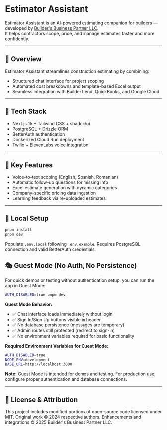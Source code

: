 # Estimator Assistant

Estimator Assistant is an AI-powered estimating companion for builders — developed by [Builder's Business Partner LLC](https://mybuilderbot.com).  
It helps contractors scope, price, and manage estimates faster and more confidently.

---

## 🚀 Overview
Estimator Assistant streamlines construction estimating by combining:
- Structured chat interface for project scoping  
- Automated cost breakdowns and template-based Excel output  
- Seamless integration with BuilderTrend, QuickBooks, and Google Cloud  

---

## 🧠 Tech Stack
- Next.js 15 + Tailwind CSS + shadcn/ui  
- PostgreSQL + Drizzle ORM  
- BetterAuth authentication  
- Dockerized Cloud Run deployment  
- Twilio + ElevenLabs voice integration

---

## 🧩 Key Features
- Voice-to-text scoping (English, Spanish, Romanian)
- Automatic follow-up questions for missing info  
- Excel estimate generation with dynamic categories  
- Company-specific pricing data ingestion  
- Learning feedback via re-uploaded estimates

---

## 🧰 Local Setup
```bash
pnpm install
pnpm dev
```

Populate `.env.local` following `.env.example`.
Requires PostgreSQL connection and valid BetterAuth credentials.

## 🎭 Guest Mode (No Auth, No Persistence)

For quick demos or testing without authentication setup, you can run the app in Guest Mode:

```bash
AUTH_DISABLED=true pnpm dev
```

**Guest Mode Behavior:**
- ✅ Chat interface loads immediately without login
- ✅ Sign In/Sign Up buttons visible in header
- ✅ No database persistence (messages are temporary)
- ✅ Admin routes still protected (redirect to sign-in)
- ✅ No environment variables required for basic functionality

**Required Environment Variables for Guest Mode:**
```bash
AUTH_DISABLED=true
NODE_ENV=development
BASE_URL=http://localhost:3000
```

**Note:** Guest Mode is intended for demos and testing. For production use, configure proper authentication and database connections.

---

## 🧾 License & Attribution

This project includes modified portions of open-source code licensed under MIT.
Original work © 2024 respective authors.
Enhancements and integrations © 2025 Builder's Business Partner LLC.